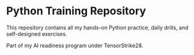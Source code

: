 # Python Training Repository

This repository contains all my hands-on Python practice, daily drills, and self-designed exercises.

Part of my AI readiness program under TensorStrike28.
